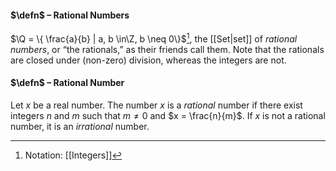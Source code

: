 #### $\defn$ – Rational Numbers
$\Q = \{ \frac{a}{b} | a, b \in\Z, b \neq 0\}$[^1], the [[Set|set]] of *rational numbers*, or “the rationals,” as their friends call them. Note that the rationals are closed under (non-zero) division, whereas the integers are not.

[^1]: Notation: [[Integers]]

#### $\defn$ – Rational Number
Let $x$ be a real number. The number $x$ is a *rational* number if there exist integers $n$ and $m$ such that $m\neq0$ and $x = \frac{n}{m}$. If $x$ is not a rational number, it is an *irrational* number.